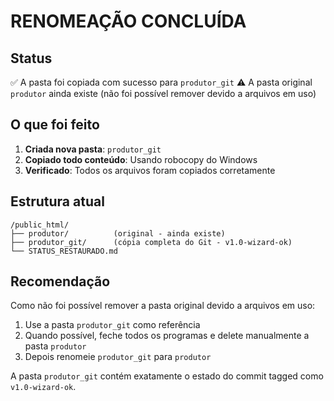 # RENOMEAÇÃO CONCLUÍDA

## Status
✅ A pasta foi copiada com sucesso para `produtor_git`
⚠️ A pasta original `produtor` ainda existe (não foi possível remover devido a arquivos em uso)

## O que foi feito

1. **Criada nova pasta**: `produtor_git`
2. **Copiado todo conteúdo**: Usando robocopy do Windows
3. **Verificado**: Todos os arquivos foram copiados corretamente

## Estrutura atual

```
/public_html/
├── produtor/          (original - ainda existe)
├── produtor_git/      (cópia completa do Git - v1.0-wizard-ok)
└── STATUS_RESTAURADO.md
```

## Recomendação

Como não foi possível remover a pasta original devido a arquivos em uso:

1. Use a pasta `produtor_git` como referência
2. Quando possível, feche todos os programas e delete manualmente a pasta `produtor`
3. Depois renomeie `produtor_git` para `produtor`

A pasta `produtor_git` contém exatamente o estado do commit tagged como `v1.0-wizard-ok`.